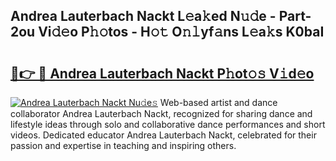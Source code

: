 ## Andrea Lauterbach Nackt L𝚎a𝚔ed N𝚞𝚍e - Part-2ou Vi𝚍𝚎o P𝚑𝚘tos - H𝚘𝚝 O𝚗𝚕yf𝚊ns L𝚎a𝚔s K0baI

# <h2><a href="http://kf8g07.oniu.top/?m=Andrea+Lauterbach+Nackt">🔗👉 🔴 Andrea Lauterbach Nackt P𝚑ot𝚘𝚜 V𝚒d𝚎o</a></h2>

[![Andrea Lauterbach Nackt Nu𝚍e𝚜](https://i.imgur.com/0qMVB7G.gif)](http://kf8g07.oniu.top/?m=Andrea+Lauterbach+Nackt)
Web-based artist and dance collaborator Andrea Lauterbach Nackt, recognized for sharing dance and lifestyle ideas through solo and collaborative dance performances and short videos. Dedicated educator Andrea Lauterbach Nackt, celebrated for their passion and expertise in teaching and inspiring others.  
